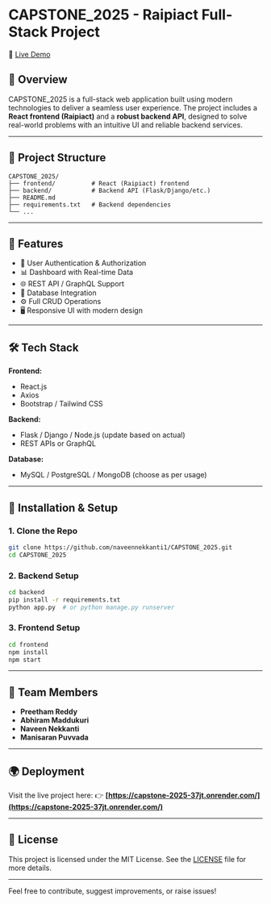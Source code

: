 # CAPSTONE_2025 - Raipiact Full-Stack Project

🚀 [Live Demo](https://capstone-2025-37jt.onrender.com/)

## 📌 Overview

CAPSTONE_2025 is a full-stack web application built using modern technologies to deliver a seamless user experience. The project includes a **React frontend (Raipiact)** and a **robust backend API**, designed to solve real-world problems with an intuitive UI and reliable backend services.

---

## 📁 Project Structure

```
CAPSTONE_2025/
├── frontend/          # React (Raipiact) frontend
├── backend/           # Backend API (Flask/Django/etc.)
├── README.md
├── requirements.txt   # Backend dependencies
└── ...
```

---

## 🧠 Features

- 🔐 User Authentication & Authorization
- 📊 Dashboard with Real-time Data
- 🌐 REST API / GraphQL Support
- 💾 Database Integration
- ⚙️ Full CRUD Operations
- 🖥️ Responsive UI with modern design

---

## 🛠️ Tech Stack

**Frontend:**
- React.js
- Axios
- Bootstrap / Tailwind CSS

**Backend:**
- Flask / Django / Node.js (update based on actual)
- REST APIs or GraphQL

**Database:**
- MySQL / PostgreSQL / MongoDB (choose as per usage)

---

## 🧪 Installation & Setup

### 1. Clone the Repo

```bash
git clone https://github.com/naveennekkanti1/CAPSTONE_2025.git
cd CAPSTONE_2025
```

### 2. Backend Setup

```bash
cd backend
pip install -r requirements.txt
python app.py  # or python manage.py runserver
```

### 3. Frontend Setup

```bash
cd frontend
npm install
npm start
```

---

## 👥 Team Members

- **Preetham Reddy**
- **Abhiram Maddukuri**
- **Naveen Nekkanti**
- **Manisaran Puvvada**

---

## 🌍 Deployment

Visit the live project here: 👉 **[https://capstone-2025-37jt.onrender.com/](https://capstone-2025-37jt.onrender.com/)**

---

## 📄 License

This project is licensed under the MIT License. See the [LICENSE](LICENSE) file for more details.

---

Feel free to contribute, suggest improvements, or raise issues!
